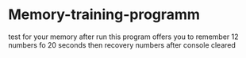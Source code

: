 # Memory-training-programm
test for your memory
after run this program offers you to remember 12 numbers fo 20 seconds
then recovery numbers after console cleared
